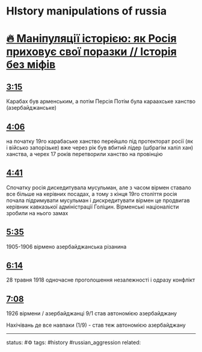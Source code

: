 # HIstory manipulations of russia
<!-- Generated by <a href="https://www.yinote.co/#installation">YiNote</a> -->

# [🔥 Маніпуляції історією: як Росія приховує свої поразки // Історія без міфів](https://www.youtube.com/watch?v=3BXiF13HilI)

## [3:15](https://www.youtube.com/watch?v=3BXiF13HilI&t=195)

Карабах був арменським, а потім Персія
Потім була караахське ханство (азербайджанське)

## [4:06](https://www.youtube.com/watch?v=3BXiF13HilI&t=246)

на початку 19го карабаське ханство перейшло під протекторат росії (як і військо запорізьке)
вже через рік був вбитий лідер (шбрагім халіл хан) ханства, а черех 17 років перетворили ханство на провінцію

## [4:41](https://www.youtube.com/watch?v=3BXiF13HilI&t=281)

Спочатку росія дискедитувала мусульман, але з часом вірмен ставало все більше на керівних посадах, а тому з кінця 19го століття росія почала підримувати мусульман і дискредитувати вірмен
це продвигав керівник кавказької адміністрації Голіцин. 
Вірменські націоналісти зробили на нього замах

## [5:35](https://www.youtube.com/watch?v=3BXiF13HilI&t=335)

1905-1906 вірмено азербайджанська різанина

## [6:14](https://www.youtube.com/watch?v=3BXiF13HilI&t=374)

28 травня 1918 одночасне проголошення незалежності і одразу конфлікт


## [7:08](https://www.youtube.com/watch?v=3BXiF13HilI&t=428)

1926 вірмени / азербайджанці 9/1 став автономією азербайджану

Нахічівань де все навпаки (1/9) - став теж автономією азербайджану



---
status: #⚙️ 
tags: #history #russian_aggression 
related: 